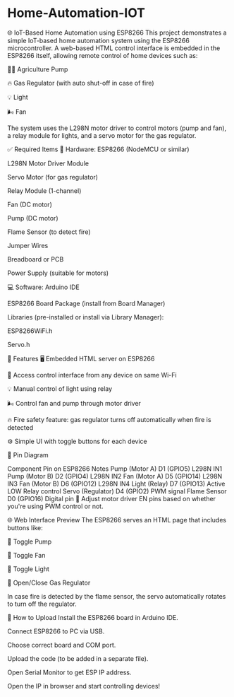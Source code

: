 # Home-Automation-IOT
🌐 IoT-Based Home Automation using ESP8266
This project demonstrates a simple IoT-based home automation system using the ESP8266 microcontroller. A web-based HTML control interface is embedded in the ESP8266 itself, allowing remote control of home devices such as:

🧑‍🌾 Agriculture Pump

🔥 Gas Regulator (with auto shut-off in case of fire)

💡 Light

🌬️ Fan

The system uses the L298N motor driver to control motors (pump and fan), a relay module for lights, and a servo motor for the gas regulator.

✅ Required Items
🧰 Hardware:
ESP8266 (NodeMCU or similar)

L298N Motor Driver Module

Servo Motor (for gas regulator)

Relay Module (1-channel)

Fan (DC motor)

Pump (DC motor)

Flame Sensor (to detect fire)

Jumper Wires

Breadboard or PCB

Power Supply (suitable for motors)

💻 Software:
Arduino IDE

ESP8266 Board Package (install from Board Manager)

Libraries (pre-installed or install via Library Manager):

ESP8266WiFi.h

Servo.h

🧠 Features
🖥️ Embedded HTML server on ESP8266

📱 Access control interface from any device on same Wi-Fi

💡 Manual control of light using relay

🌬️ Control fan and pump through motor driver

🔥 Fire safety feature: gas regulator turns off automatically when fire is detected

⚙️ Simple UI with toggle buttons for each device

📌 Pin Diagram

Component	Pin on ESP8266	Notes
Pump (Motor A)	D1 (GPIO5)	L298N IN1
Pump (Motor B)	D2 (GPIO4)	L298N IN2
Fan (Motor A)	D5 (GPIO14)	L298N IN3
Fan (Motor B)	D6 (GPIO12)	L298N IN4
Light (Relay)	D7 (GPIO13)	Active LOW Relay control
Servo (Regulator)	D4 (GPIO2)	PWM signal
Flame Sensor	D0 (GPIO16)	Digital pin
📝 Adjust motor driver EN pins based on whether you're using PWM control or not.

🌐 Web Interface Preview
The ESP8266 serves an HTML page that includes buttons like:

🔘 Toggle Pump

🔘 Toggle Fan

🔘 Toggle Light

🔘 Open/Close Gas Regulator

In case fire is detected by the flame sensor, the servo automatically rotates to turn off the regulator.

🚀 How to Upload
Install the ESP8266 board in Arduino IDE.

Connect ESP8266 to PC via USB.

Choose correct board and COM port.

Upload the code (to be added in a separate file).

Open Serial Monitor to get ESP IP address.

Open the IP in browser and start controlling devices!

